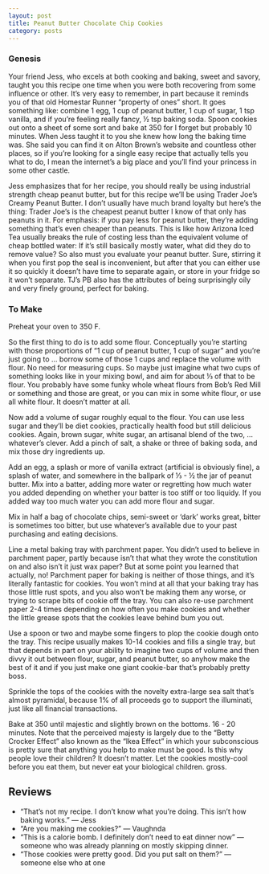```yaml
---
layout: post
title: Peanut Butter Chocolate Chip Cookies
category: posts
---
```


### Genesis

Your friend Jess, who excels at both cooking and baking, sweet and savory, taught you this recipe one time when you were both recovering from some influence or other. It’s very easy to remember, in part because it reminds you of that old Homestar Runner “property of ones” short. It goes something like:   combine 1 egg, 1 cup of peanut butter, 1 cup of sugar, 1 tsp vanilla, and if you’re feeling really fancy, ½ tsp baking soda.  Spoon cookies out onto a sheet of some sort and bake at 350 for I forget but probably 10 minutes. When Jess taught it to you she knew how long the baking time was.  She said you can find it on Alton Brown’s website and countless other places,  so if you’re looking for a single easy recipe that actually tells you what to do, I mean the internet’s a big place and you’ll find your princess in some other castle.

Jess emphasizes that for her recipe, you should really be using industrial strength cheap peanut butter, but for this recipe we’ll be using Trader Joe’s Creamy Peanut Butter. I don’t usually have much brand loyalty but here’s the thing: Trader Joe’s is the cheapest peanut butter I know of that only has peanuts in it. For emphasis: if you pay less for peanut butter, they’re adding something that’s even cheaper than peanuts. This is like how Arizona Iced Tea usually breaks the rule of costing less than the equivalent volume of cheap bottled water: If it’s still basically mostly water, what did they do to remove value? So also must you evaluate your peanut butter. Sure, stirring it when you first pop the seal is inconvenient, but after that you can either use it so quickly it doesn’t have time to separate again, or store in your fridge so it won’t separate. TJ’s PB also has the attributes of being surprisingly oily and very finely ground, perfect for baking. 

### To Make

Preheat your oven to 350 F.

So the first thing to do is to add some flour. Conceptually you’re starting with those proportions of “1 cup of peanut butter, 1 cup of sugar” and you’re just going to … borrow some of those 1 cups and replace the volume with flour. No need for measuring cups. So maybe just imagine what two cups of something looks like in your mixing bowl, and aim for about ⅓ of that to be flour. You probably have some funky whole wheat flours from Bob’s Red Mill or something and those are great, or you can mix in some white flour, or use all white flour. It doesn’t matter at all.

Now add a volume of sugar roughly equal to the flour. You can use less sugar and they’ll be diet cookies, practically health food but still delicious cookies.  Again, brown sugar, white sugar, an artisanal blend of the two, … whatever’s clever. Add a pinch of salt, a shake or three of baking soda, and mix those dry ingredients up.

Add an egg, a splash or more of vanilla extract (artificial is obviously fine), a splash of water, and somewhere in the ballpark of ⅓ - ½ the jar of peanut butter.  Mix into a batter, adding more water or regretting how much water you added depending on whether your batter is too stiff or too liquidy.  If you added way too much water you can add more flour and sugar.

Mix in half a bag of chocolate chips, semi-sweet or ‘dark’ works great, bitter is sometimes too bitter, but use whatever’s available due to your past purchasing and eating decisions.

Line a metal baking tray with parchment paper. You didn’t used to believe in parchment paper, partly because isn’t that what they wrote the constitution on and also isn’t it just wax paper? But at some point you learned that actually, no! Parchment paper for baking is neither of those things, and it’s literally fantastic for cookies. You won’t mind at all that your baking tray has those little rust spots, and you also won’t be making them any worse, or trying to scrape bits of cookie off the tray. You can also re-use parchment paper 2-4 times depending on how often you make cookies and whether the little grease spots that the cookies leave behind bum you out.

Use a spoon or two and maybe some fingers to plop the cookie dough onto the tray. This recipe usually makes 10-14 cookies and fills a single tray, but that depends in part on your ability to imagine two cups of volume and then divvy it out between flour, sugar, and peanut butter, so anyhow make the best of it and if you just make one giant cookie-bar that’s probably pretty boss.

Sprinkle the tops of the cookies with the novelty extra-large sea salt that’s almost pyramidal, because 1% of all proceeds go to support the illuminati, just like all financial transactions.

Bake at 350 until majestic and slightly brown on the bottoms. 16 - 20 minutes. Note that the perceived majesty is largely due to the “Betty Crocker Effect” also known as the “Ikea Effect” in which your subconscious is pretty sure that anything you help to make must be good. Is this why people love their children? It doesn’t matter. Let the cookies mostly-cool before you eat them, but never eat your biological children. gross.

## Reviews
- “That’s not my recipe. I don’t know what you’re doing. This isn’t how baking works.” — Jess
- “Are you making me cookies?” — Vaughnda
- “This is a calorie bomb. I definitely don’t need to eat dinner now” — someone who was already planning on mostly skipping dinner.
- “Those cookies were pretty good. Did you put salt on them?” — someone else who at one
